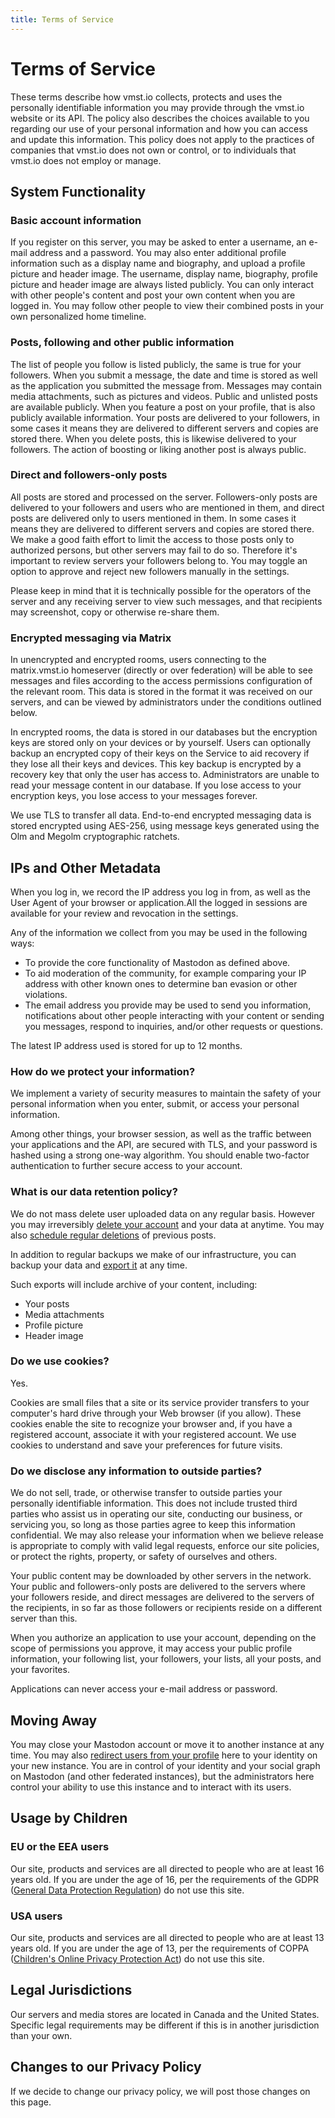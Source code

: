 ```yaml
---
title: Terms of Service
---
```


# Terms of Service

These terms describe how vmst.io collects, protects and uses the personally identifiable information you may provide through the vmst.io website or its API.
The policy also describes the choices available to you regarding our use of your personal information and how you can access and update this information.
This policy does not apply to the practices of companies that vmst.io does not own or control, or to individuals that vmst.io does not employ or manage.

## System Functionality

### Basic account information

If you register on this server, you may be asked to enter a username, an e-mail address and a password.
You may also enter additional profile information such as a display name and biography, and upload a profile picture and header image.
The username, display name, biography, profile picture and header image are always listed publicly.
You can only interact with other people's content and post your own content when you are logged in.
You may follow other people to view their combined posts in your own personalized home timeline.

### Posts, following and other public information

The list of people you follow is listed publicly, the same is true for your followers.
When you submit a message, the date and time is stored as well as the application you submitted the message from.
Messages may contain media attachments, such as pictures and videos.
Public and unlisted posts are available publicly.
When you feature a post on your profile, that is also publicly available information.
Your posts are delivered to your followers, in some cases it means they are delivered to different servers and copies are stored there.
When you delete posts, this is likewise delivered to your followers.
The action of boosting or liking another post is always public.

### Direct and followers-only posts

All posts are stored and processed on the server.
Followers-only posts are delivered to your followers and users who are mentioned in them, and direct posts are delivered only to users mentioned in them.
In some cases it means they are delivered to different servers and copies are stored there.
We make a good faith effort to limit the access to those posts only to authorized persons, but other servers may fail to do so.
Therefore it's important to review servers your followers belong to.
You may toggle an option to approve and reject new followers manually in the settings.

Please keep in mind that it is technically possible for the operators of the server and any receiving server to view such messages, and that recipients may screenshot, copy or otherwise re-share them.

### Encrypted messaging via Matrix

In unencrypted and encrypted rooms, users connecting to the matrix.vmst.io homeserver (directly or over federation) will be able to see messages and files according to the access permissions configuration of the relevant room.
This data is stored in the format it was received on our servers, and can be viewed by administrators under the conditions outlined below.

In encrypted rooms, the data is stored in our databases but the encryption keys are stored only on your devices or by yourself.
Users can optionally backup an encrypted copy of their keys on the Service to aid recovery if they lose all their keys and devices.
This key backup is encrypted by a recovery key that only the user has access to.
Administrators are unable to read your message content in our database.
If you lose access to your encryption keys, you lose access to your messages forever.

We use TLS to transfer all data.
End-to-end encrypted messaging data is stored encrypted using AES-256, using message keys generated using the Olm and Megolm cryptographic ratchets.

## IPs and Other Metadata

When you log in, we record the IP address you log in from, as well as the User Agent of your browser or application.All the logged in sessions are available for your review and revocation in the settings.

Any of the information we collect from you may be used in the following ways:

* To provide the core functionality of Mastodon as defined above.
* To aid moderation of the community, for example comparing your IP address with other known ones to determine ban evasion or other violations.
* The email address you provide may be used to send you information, notifications about other people interacting with your content or sending you messages, respond to inquiries, and/or other requests or questions.

The latest IP address used is stored for up to 12 months.

### How do we protect your information?

We implement a variety of security measures to maintain the safety of your personal information when you enter, submit, or access your personal information.

Among other things, your browser session, as well as the traffic between your applications and the API, are secured with TLS, and your password is hashed using a strong one-way algorithm.
You should enable two-factor authentication to further secure access to your account.

### What is our data retention policy?

We do not mass delete user uploaded data on any regular basis.
However you may irreversibly [delete your account](https://docs.joinmastodon.org/user/moving/#delete) and your data at anytime.
You may also [schedule regular deletions](https://vmst.io/statuses_cleanup) of previous posts.

In addition to regular backups we make of our infrastructure, you can backup your data and [export it](https://docs.joinmastodon.org/user/moving/#export) at any time.

Such exports will include archive of your content, including:

* Your posts
* Media attachments
* Profile picture
* Header image

### Do we use cookies?

Yes.

Cookies are small files that a site or its service provider transfers to your computer's hard drive through your Web browser (if you allow).
These cookies enable the site to recognize your browser and, if you have a registered account, associate it with your registered account.
We use cookies to understand and save your preferences for future visits.

### Do we disclose any information to outside parties?

We do not sell, trade, or otherwise transfer to outside parties your personally identifiable information.
This does not include trusted third parties who assist us in operating our site, conducting our business, or servicing you, so long as those parties agree to keep this information confidential.
We may also release your information when we believe release is appropriate to comply with valid legal requests, enforce our site policies, or protect the rights, property, or safety of ourselves and others.

Your public content may be downloaded by other servers in the network.
Your public and followers-only posts are delivered to the servers where your followers reside, and direct messages are delivered to the servers of the recipients, in so far as those followers or recipients reside on a different server than this.

When you authorize an application to use your account, depending on the scope of permissions you approve, it may access your public profile information, your following list, your followers, your lists, all your posts, and your favorites.

Applications can never access your e-mail address or password.

## Moving Away

You may close your Mastodon account or move it to another instance at any time.
You may also [redirect users from your profile](https://docs.joinmastodon.org/user/moving/#migration) here to your identity on your new instance.
You are in control of your identity and your social graph on Mastodon (and other federated instances), but the administrators here control your ability to use this instance and to interact with its users.

## Usage by Children

###  EU or the EEA users

Our site, products and services are all directed to people who are at least 16 years old.
If you are under the age of 16, per the requirements of the GDPR ([General Data Protection Regulation](https://en.wikipedia.org/wiki/General_Data_Protection_Regulation)) do not use this site.

### USA users

Our site, products and services are all directed to people who are at least 13 years old. 
If you are under the age of 13, per the requirements of COPPA ([Children's Online Privacy Protection Act](https://en.wikipedia.org/wiki/Children%27s_Online_Privacy_Protection_Act)) do not use this site.

## Legal Jurisdictions

Our servers and media stores are located in Canada and the United States. Specific legal requirements may be different if this is in another jurisdiction than your own.

## Changes to our Privacy Policy

If we decide to change our privacy policy, we will post those changes on this page.
